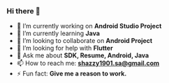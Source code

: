 ### Hi there 👋

<!--
**shazi-ahmed/shazi-ahmed** is a ✨ _special_ ✨ repository because its `README.md` (this file) appears on your GitHub profile.
-->
- 🔭 I’m currently working on **Android Studio Project**
- 🌱 I’m currently learning **Java**
- 👯 I’m looking to collaborate on **Android Project**
- 🤔 I’m looking for help with **Flutter**
- 💬 Ask me about **SDK, Resume, Android, Java**
- 📫 How to reach me: **shazzy1901.sa@gmail.com**
- ⚡ Fun fact: **Give me a reason to work.**

